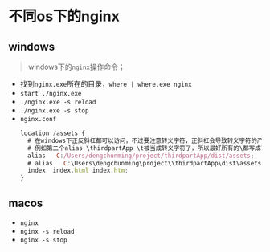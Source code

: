 # 不同os下的nginx

## windows
> windows下的`nginx`操作命令；    
- 找到`nginx.exe`所在的目录，`where | where.exe nginx`
- `start ./nginx.exe`
- `./nginx.exe -s reload`
- `./nginx.exe -s stop`
- `nginx.conf`
  ```js
  location /assets {
    # 在windows下正反斜杠都可以访问，不过要注意转义字符，正斜杠会导致转义字符的产生
    # 例如第二个alias \thirdpartApp \t被当成转义字符了，所以最好所有的\都写成\\，这也是这里写成\\thirdpartApp的原因
    alias   C:/Users/dengchunming/project/thirdpartApp/dist/assets;
    # alias   C:\Users\dengchunming\project\\thirdpartApp\dist\assets;
    index  index.html index.htm;
  }
  ```

## macos
- `nginx` 
- `nginx -s reload`
- `nginx -s stop`